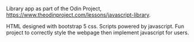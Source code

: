 Library app as part of the Odin Project, https://www.theodinproject.com/lessons/javascript-library.

HTML designed with bootstrap 5 css. Scripts powered by javascript. Fun project to correctly style the webpage then implement javascript for users.
